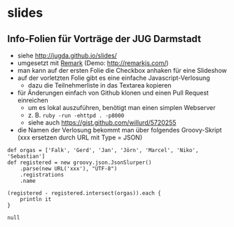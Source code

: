 # slides
## Info-Folien für Vorträge der JUG Darmstadt

- siehe http://jugda.github.io/slides/
- umgesetzt mit [Remark](https://github.com/gnab/remark/) (Demo: http://remarkjs.com/)
- man kann auf der ersten Folie die Checkbox anhaken für eine Slideshow
- auf der vorletzten Folie gibt es eine einfache Javascript-Verlosung
  - dazu die Teilnehmerliste in das Textarea kopieren
- für Änderungen einfach von Github klonen und einen Pull Request einreichen
  - um es lokal auszuführen, benötigt man einen simplen Webserver
  - z. B. ```ruby -run -ehttpd . -p8000```
  - siehe auch https://gist.github.com/willurd/5720255
- die Namen der Verlosung bekommt man über folgendes Groovy-Skript (xxx ersetzen durch URL mit Type = JSON)

```
def orgas = ['Falk', 'Gerd', 'Jan', 'Jörn', 'Marcel', 'Niko', 'Sebastian']
def registered = new groovy.json.JsonSlurper()
    .parse(new URL('xxx'), "UTF-8")
    .registrations
    .name

(registered - registered.intersect(orgas)).each {
    println it
}

null
```
